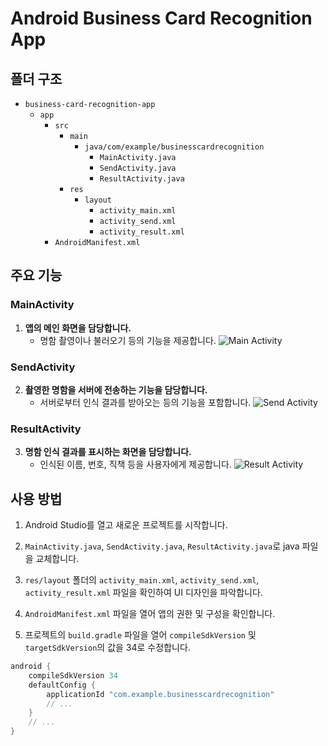 # Android Business Card Recognition App

## 폴더 구조

- `business-card-recognition-app`
  - `app`
    - `src`
      - `main`
        - `java/com/example/businesscardrecognition`
          - `MainActivity.java`
          - `SendActivity.java`
          - `ResultActivity.java`
      - `res`
        - `layout`
          - `activity_main.xml`
          - `activity_send.xml`
          - `activity_result.xml`
    - `AndroidManifest.xml`

## 주요 기능

### MainActivity

1. **앱의 메인 화면을 담당합니다.**
   - 명함 촬영이나 불러오기 등의 기능을 제공합니다.
   ![Main Activity](https://private-user-images.githubusercontent.com/80662965/291809500-15102512-a3de-43ec-9878-d240ae1f6906.jpg?jwt=...)

### SendActivity

2. **촬영한 명함을 서버에 전송하는 기능을 담당합니다.**
   - 서버로부터 인식 결과를 받아오는 등의 기능을 포함합니다.
   ![Send Activity](https://private-user-images.githubusercontent.com/80662965/291809494-1a2eb804-92fa-41e8-9dad-ffcdf70e2608.jpg?jwt=...)

### ResultActivity

3. **명함 인식 결과를 표시하는 화면을 담당합니다.**
   - 인식된 이름, 번호, 직책 등을 사용자에게 제공합니다.
   ![Result Activity](https://private-user-images.githubusercontent.com/80662965/291809488-6d0ab30b-9746-422e-9aa0-5ca8d9b26483.jpg?jwt=...)

## 사용 방법

1. Android Studio를 열고 새로운 프로젝트를 시작합니다.

2. `MainActivity.java`, `SendActivity.java`, `ResultActivity.java`로 java 파일을 교체합니다.

3. `res/layout` 폴더의 `activity_main.xml`, `activity_send.xml`, `activity_result.xml` 파일을 확인하여 UI 디자인을 파악합니다.

4. `AndroidManifest.xml` 파일을 열어 앱의 권한 및 구성을 확인합니다.

5. 프로젝트의 `build.gradle` 파일을 열어 `compileSdkVersion` 및 `targetSdkVersion`의 값을 34로 수정합니다.
```gradle
android {
    compileSdkVersion 34
    defaultConfig {
        applicationId "com.example.businesscardrecognition"
        // ...
    }
    // ...
}
